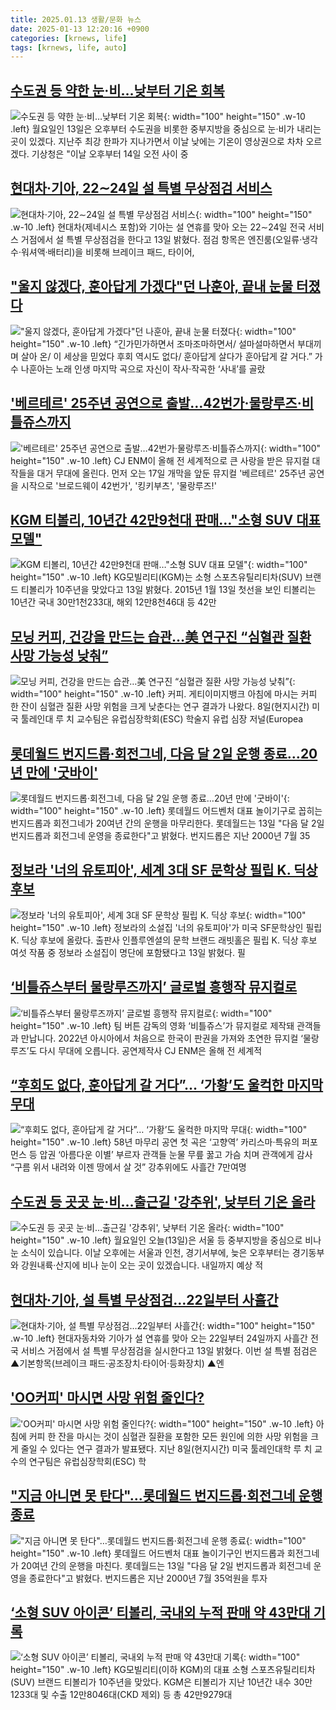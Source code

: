 ```yaml
---
title: 2025.01.13 생활/문화 뉴스
date: 2025-01-13 12:20:16 +0900
categories: [krnews, life]
tags: [krnews, life, auto]
---
```

## [수도권 등 약한 눈·비…낮부터 기온 회복](https://n.news.naver.com/mnews/article/003/0013011271)

![수도권 등 약한 눈·비…낮부터 기온 회복](https://mimgnews.pstatic.net/image/origin/003/2025/01/13/13011271.jpg?type=nf220_150){: width="100" height="150" .w-10 .left}
월요일인 13일은 오후부터 수도권을 비롯한 중부지방을 중심으로 눈·비가 내리는 곳이 있겠다. 지난주 최강 한파가 지나가면서 이날 낮에는 기온이 영상권으로 차차 오르겠다. 기상청은 "이날 오후부터 14일 오전 사이 중

## [현대차·기아, 22∼24일 설 특별 무상점검 서비스](https://n.news.naver.com/mnews/article/001/0015155259)

![현대차·기아, 22∼24일 설 특별 무상점검 서비스](https://mimgnews.pstatic.net/image/origin/001/2025/01/13/15155259.jpg?type=nf220_150){: width="100" height="150" .w-10 .left}
현대차(제네시스 포함)와 기아는 설 연휴를 맞아 오는 22∼24일 전국 서비스 거점에서 설 특별 무상점검을 한다고 13일 밝혔다. 점검 항목은 엔진룸(오일류·냉각수·워셔액·배터리)을 비롯해 브레이크 패드, 타이어,

## ["울지 않겠다, 훈아답게 가겠다"던 나훈아, 끝내 눈물 터졌다](https://n.news.naver.com/mnews/article/025/0003414333)

!["울지 않겠다, 훈아답게 가겠다"던 나훈아, 끝내 눈물 터졌다](https://mimgnews.pstatic.net/image/origin/025/2025/01/13/3414333.jpg?type=nf220_150){: width="100" height="150" .w-10 .left}
“긴가민가하면서 조마조마하면서/ 설마설마하면서 부대끼며 살아 온/ 이 세상을 믿었다 후회 역시도 없다/ 훈아답게 살다가 훈아답게 갈 거다.” 가수 나훈아는 노래 인생 마지막 곡으로 자신이 작사·작곡한 ‘사내’를 골랐

## ['베르테르' 25주년 공연으로 출발…42번가·물랑루즈·비틀쥬스까지](https://n.news.naver.com/mnews/article/003/0013011425)

!['베르테르' 25주년 공연으로 출발…42번가·물랑루즈·비틀쥬스까지](https://mimgnews.pstatic.net/image/origin/003/2025/01/13/13011425.jpg?type=nf220_150){: width="100" height="150" .w-10 .left}
CJ ENM이 올해 전 세계적으로 큰 사랑을 받은 뮤지컬 대작들을 대거 무대에 올린다. 먼저 오는 17일 개막을 앞둔 뮤지컬 '베르테르' 25주년 공연을 시작으로 '브로드웨이 42번가', '킹키부츠', '물랑루즈!'

## [KGM 티볼리, 10년간 42만9천대 판매…"소형 SUV 대표 모델"](https://n.news.naver.com/mnews/article/001/0015155913)

![KGM 티볼리, 10년간 42만9천대 판매…"소형 SUV 대표 모델"](https://mimgnews.pstatic.net/image/origin/001/2025/01/13/15155913.jpg?type=nf220_150){: width="100" height="150" .w-10 .left}
KG모빌리티(KGM)는 소형 스포츠유틸리티차(SUV) 브랜드 티볼리가 10주년을 맞았다고 13일 밝혔다. 2015년 1월 13일 첫선을 보인 티볼리는 10년간 국내 30만1천233대, 해외 12만8천46대 등 42만

## [모닝 커피, 건강을 만드는 습관…美 연구진 “심혈관 질환 사망 가능성 낮춰”](https://n.news.naver.com/mnews/article/016/0002414808)

![모닝 커피, 건강을 만드는 습관…美 연구진 “심혈관 질환 사망 가능성 낮춰”](https://mimgnews.pstatic.net/image/origin/016/2025/01/13/2414808.jpg?type=nf220_150){: width="100" height="150" .w-10 .left}
커피. 게티이미지뱅크 아침에 마시는 커피 한 잔이 심혈관 질환 사망 위험을 크게 낮춘다는 연구 결과가 나왔다. 8일(현지시간) 미국 툴레인대 루 치 교수팀은 유럽심장학회(ESC) 학술지 유럽 심장 저널(Europea

## [롯데월드 번지드롭·회전그네, 다음 달 2일 운행 종료…20년 만에 '굿바이'](https://n.news.naver.com/mnews/article/015/0005081237)

![롯데월드 번지드롭·회전그네, 다음 달 2일 운행 종료…20년 만에 '굿바이'](https://mimgnews.pstatic.net/image/origin/015/2025/01/13/5081237.jpg?type=nf220_150){: width="100" height="150" .w-10 .left}
롯데월드 어드벤처 대표 놀이기구로 꼽히는 번지드롭과 회전그네가 20여년 간의 운행을 마무리한다. 롯데월드는 13일 "다음 달 2일 번지드롭과 회전그네 운영을 종료한다"고 밝혔다. 번지드롭은 지난 2000년 7월 35

## [정보라 '너의 유토피아', 세계 3대 SF 문학상 필립 K. 딕상 후보](https://n.news.naver.com/mnews/article/003/0013012025)

![정보라 '너의 유토피아', 세계 3대 SF 문학상 필립 K. 딕상 후보](https://mimgnews.pstatic.net/image/origin/003/2025/01/13/13012025.jpg?type=nf220_150){: width="100" height="150" .w-10 .left}
정보라의 소설집 '너의 유토피아'가 미국 SF문학상인 필립 K. 딕상 후보에 올랐다. 출판사 인플루엔셜의 문학 브랜드 래빗홀은 필립 K. 딕상 후보 여섯 작품 중 정보라 소설집이 명단에 포함됐다고 13일 밝혔다. 필

## [‘비틀쥬스부터 물랑루즈까지’ 글로벌 흥행작 뮤지컬로](https://n.news.naver.com/mnews/article/056/0011873884)

![‘비틀쥬스부터 물랑루즈까지’ 글로벌 흥행작 뮤지컬로](https://mimgnews.pstatic.net/image/origin/056/2025/01/13/11873884.jpg?type=nf220_150){: width="100" height="150" .w-10 .left}
팀 버튼 감독의 영화 ‘비틀쥬스’가 뮤지컬로 제작돼 관객들과 만납니다. 2022년 아시아에서 처음으로 한국이 판권을 가져와 초연한 뮤지컬 ‘물랑루즈’도 다시 무대에 오릅니다. 공연제작사 CJ ENM은 올해 전 세계적

## [“후회도 없다, 훈아답게 갈 거다”… ‘가황’도 울컥한 마지막 무대](https://n.news.naver.com/mnews/article/081/0003510339)

![“후회도 없다, 훈아답게 갈 거다”… ‘가황’도 울컥한 마지막 무대](https://mimgnews.pstatic.net/image/origin/081/2025/01/12/3510339.jpg?type=nf220_150){: width="100" height="150" .w-10 .left}
58년 마무리 공연 첫 곡은 ‘고향역’ 카리스마·특유의 퍼포먼스 등 압권 ‘아름다운 이별’ 부르자 관객들 눈물 무릎 꿇고 가슴 치며 관객에게 감사 “구름 위서 내려와 이젠 땅에서 살 것” 강추위에도 사흘간 7만여명

## [수도권 등 곳곳 눈·비…출근길 '강추위', 낮부터 기온 올라](https://n.news.naver.com/mnews/article/437/0000426244)

![수도권 등 곳곳 눈·비…출근길 '강추위', 낮부터 기온 올라](https://mimgnews.pstatic.net/image/origin/437/2025/01/13/426244.jpg?type=nf220_150){: width="100" height="150" .w-10 .left}
월요일인 오늘(13일)은 서울 등 중부지방을 중심으로 비나 눈 소식이 있습니다. 이날 오후에는 서울과 인천, 경기서부에, 늦은 오후부터는 경기동부와 강원내륙·산지에 비나 눈이 오는 곳이 있겠습니다. 내일까지 예상 적

## [현대차·기아, 설 특별 무상점검…22일부터 사흘간](https://n.news.naver.com/mnews/article/092/0002359562)

![현대차·기아, 설 특별 무상점검…22일부터 사흘간](https://mimgnews.pstatic.net/image/origin/092/2025/01/13/2359562.jpg?type=nf220_150){: width="100" height="150" .w-10 .left}
현대자동차와 기아가 설 연휴를 맞아 오는 22일부터 24일까지 사흘간 전국 서비스 거점에서 설 특별 무상점검을 실시한다고 13일 밝혔다. 이번 설 특별 점검은 ▲기본항목(브레이크 패드·공조장치·타이어·등화장치) ▲엔

## ['OO커피' 마시면 사망 위험 줄인다?](https://n.news.naver.com/mnews/article/031/0000900693)

!['OO커피' 마시면 사망 위험 줄인다?](https://mimgnews.pstatic.net/image/origin/031/2025/01/13/900693.jpg?type=nf220_150){: width="100" height="150" .w-10 .left}
아침에 커피 한 잔을 마시는 것이 심혈관 질환을 포함한 모든 원인에 의한 사망 위험을 크게 줄일 수 있다는 연구 결과가 발표됐다. 지난 8일(현지시간) 미국 툴레인대학 루 치 교수의 연구팀은 유럽심장학회(ESC) 학

## ["지금 아니면 못 탄다"…롯데월드 번지드롭·회전그네 운행 종료](https://n.news.naver.com/mnews/article/025/0003414372)

!["지금 아니면 못 탄다"…롯데월드 번지드롭·회전그네 운행 종료](https://mimgnews.pstatic.net/image/origin/025/2025/01/13/3414372.jpg?type=nf220_150){: width="100" height="150" .w-10 .left}
롯데월드 어드벤처 대표 놀이기구인 번지드롭과 회전그네가 20여년 간의 운행을 마친다. 롯데월드는 13일 "다음 달 2일 번지드롭과 회전그네 운영을 종료한다"고 밝혔다. 번지드롭은 지난 2000년 7월 35억원을 투자

## [‘소형 SUV 아이콘’ 티볼리, 국내외 누적 판매 약 43만대 기록](https://n.news.naver.com/mnews/article/015/0005081331)

![‘소형 SUV 아이콘’ 티볼리, 국내외 누적 판매 약 43만대 기록](https://mimgnews.pstatic.net/image/origin/015/2025/01/13/5081331.jpg?type=nf220_150){: width="100" height="150" .w-10 .left}
KG모빌리티(이하 KGM)의 대표 소형 스포츠유틸리티차(SUV) 브랜드 티볼리가 10주년을 맞았다. KGM은 티볼리가 지난 10년간 내수 30만1233대 및 수출 12만8046대(CKD 제외) 등 총 42만9279대

